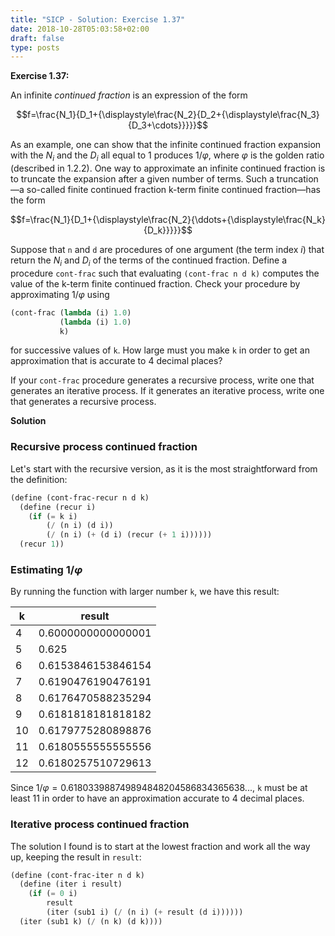 ```yaml
---
title: "SICP - Solution: Exercise 1.37"
date: 2018-10-28T05:03:58+02:00
draft: false
type: posts
---
```


**Exercise 1.37:**

An infinite _continued fraction_ is an expression of the form

$$f=\frac{N_1}{D_1+{\displaystyle\frac{N_2}{D_2+{\displaystyle\frac{N_3}{D_3+\cdots}}}}}$$

As an example, one can show that the infinite continued fraction expansion with the $N_i$ and the $D_i$ all equal to 1 produces ${1/\varphi}$, where $\varphi$ is the golden ratio (described in 1.2.2). One way to approximate an infinite continued fraction is to truncate the expansion after a given number of terms. Such a truncation—a so-called finite continued fraction k-term finite continued fraction—has the form

$$f=\frac{N_1}{D_1+{\displaystyle\frac{N_2}{\ddots+{\displaystyle\frac{N_k}{D_k}}}}}$$

Suppose that `n` and `d` are procedures of one argument (the term index $i$) that return the $N_i$ and $D_i$ of the terms of the continued fraction. Define a procedure `cont-frac` such that evaluating `(cont-frac n d k)` computes the value of the k-term finite continued fraction. Check your procedure by approximating ${1/\varphi}$ using

```scheme
(cont-frac (lambda (i) 1.0)
           (lambda (i) 1.0)
           k)
```

for successive values of `k`. How large must you make `k` in order to get an approximation that is accurate to 4 decimal places?

If your `cont-frac` procedure generates a recursive process, write one that generates an iterative process. If it generates an iterative process, write one that generates a recursive process.

**Solution**

### Recursive process continued fraction

Let's start with the recursive version, as it is the most straightforward from the definition:

```scheme
(define (cont-frac-recur n d k)
  (define (recur i)
    (if (= k i)
        (/ (n i) (d i))
        (/ (n i) (+ (d i) (recur (+ 1 i))))))
  (recur 1))
```

### Estimating ${1/\varphi}$

By running the function with larger number `k`, we have this result:

| k   | result             |
| --- | ------------------ |
| 4   | 0.6000000000000001 |
| 5   | 0.625              |
| 6   | 0.6153846153846154 |
| 7   | 0.6190476190476191 |
| 8   | 0.6176470588235294 |
| 9   | 0.6181818181818182 |
| 10  | 0.6179775280898876 |
| 11  | 0.6180555555555556 |
| 12  | 0.6180257510729613 |

Since ${1/\varphi} = 0.618033988749894848204586834365638...$, `k` must be at least 11 in order to have an approximation accurate to 4 decimal places.

### Iterative process continued fraction

The solution I found is to start at the lowest fraction and work all the way up, keeping the result in `result`:

```scheme
(define (cont-frac-iter n d k)
  (define (iter i result)
    (if (= 0 i)
        result
        (iter (sub1 i) (/ (n i) (+ result (d i))))))
  (iter (sub1 k) (/ (n k) (d k))))
```